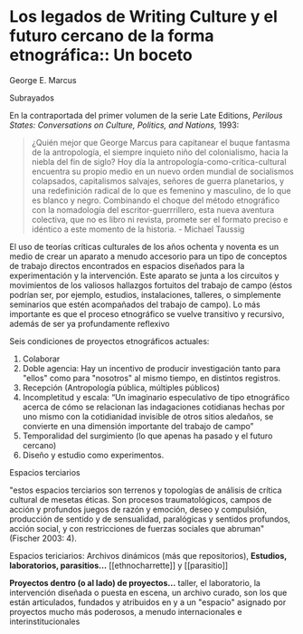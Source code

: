 # Los legados de Writing Culture y el futuro cercano de la forma etnográfica:: Un boceto
George E. Marcus

Subrayados

En la contraportada del primer volumen de la serie Late Editions, *Perilous States: Conversations on Culture, Politics, and Nations,* 1993:

>¿Quién mejor que George Marcus para capitanear el buque fantasma de la antropología, el siempre inquieto niño del colonialismo, hacia la niebla del fin de siglo? Hoy día la antropología-como-crítica-cultural encuentra su propio medio en un nuevo orden mundial de socialismos colapsados, capitalismos salvajes, señores de guerra planetarios, y una redefinición radical de lo que es femenino y masculino, de lo que es blanco y negro. Combinando el choque del método etnográfico con la nomadología del escritor-guerrrillero, esta nueva aventura colectiva, que no es libro ni revista, promete ser el formato preciso e idéntico a este momento de la historia. - Michael Taussig

El uso de teorías críticas culturales de los años ochenta y noventa es un medio de crear un aparato a menudo accesorio para un tipo de conceptos de trabajo directos encontrados en espacios diseñados para la experimentación y la intervención. Este aparato se junta a los circuitos y movimientos de los valiosos hallazgos fortuitos del trabajo de campo (éstos podrían ser, por ejemplo, estudios, instalaciones, talleres, o simplemente seminarios que estén acompañados del trabajo de campo). Lo más importante es que el proceso etnográfico se vuelve transitivo y recursivo, además de ser ya profundamente reflexivo

Seis condiciones de proyectos etnográficos actuales:

1.  Colaborar
2.  Doble agencia: Hay un incentivo de producir investigación tanto para "ellos" como para "nosotros" al mismo tiempo, en distintos registros.
3.  Recepción (Antropología pública, múltiples públicos)
4.  Incompletitud y escala: “Un imaginario especulativo de tipo etnográfico acerca de cómo se relacionan las indagaciones cotidianas hechas por uno mismo con la cotidianidad invisible de otros sitios aledaños, se convierte en una dimensión importante del trabajo de campo”
5.  Temporalidad del surgimiento (lo que apenas ha pasado y el futuro cercano)
6.  Diseño y estudio como experimentos.

Espacios terciarios

"estos espacios terciarios son terrenos y topologías de análisis de crítica cultural de mesetas éticas. Son procesos traumatológicos, campos de acción y profundos juegos de razón y emoción, deseo y compulsión, producción de sentido y de sensualidad, paralógicas y sentidos profundos, acción social, y con restricciones de fuerzas sociales que abruman" (Fischer 2003: 4).

Espacios tericiarios: Archivos dinámicos (más que repositorios), **Estudios, laboratorios, parasitios...** [[ethnocharrette]] y [[parasitio]]

**Proyectos dentro (o al lado) de proyectos...** taller, el laboratorio, la intervención diseñada o puesta en escena, un archivo curado, son los que están articulados, fundados y atribuidos en y a un "espacio" asignado por proyectos mucho más poderosos, a menudo internacionales e interinstitucionales

